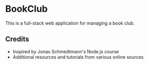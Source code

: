 # BookClub

This is a full-stack web application for managing a book club.

## Credits

- Inspired by Jonas Schmedtmann's Node.js course
- Additional resources and tutorials from various online sources
